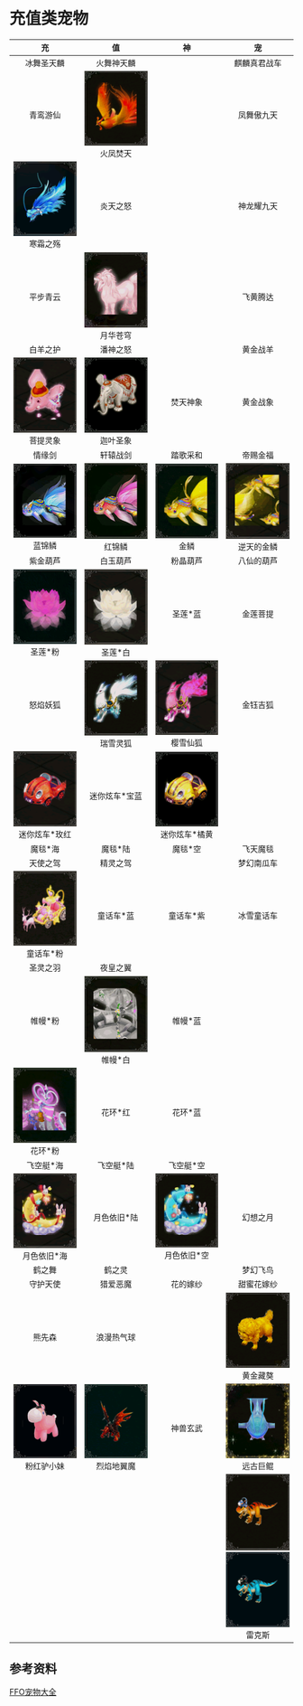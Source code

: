 # 充值类宠物

|                              充                              |                            值                             |                              神                              |                              宠                              |
| :----------------------------------------------------------: | :-------------------------------------------------------: | :----------------------------------------------------------: | :----------------------------------------------------------: |
|                          冰舞圣天麟                          |                        火舞神天麟                         |                            <br/>                             |                         麒麟真君战车                         |
|                           青鸾游仙                           |  ![](/static/images/game/chongwu/hfft.png)<br/>火凤焚天   |                            <br/>                             |                          凤舞傲九天                          |
|    ![](/static/images/game/chongwu/hszs.png)<br/>寒霜之殇    |                         炎天之怒                          |                            <br/>                             |                          神龙耀九天                          |
|                           平步青云                           |  ![](/static/images/game/chongwu/yhcq.png)<br/>月华苍穹   |                            <br/>                             |                           飞黄腾达                           |
|                           白羊之护                           |                         潘神之怒                          |                            <br/>                             |                           黄金战羊                           |
|    ![](/static/images/game/chongwu/ptlx.png)<br/>菩提灵象    |  ![](/static/images/game/chongwu/jysx.png)<br/>迦叶圣象   |                           焚天神象                           |                           黄金战象                           |
|                            情缘剑                            |                         轩辕战剑                          |                           踏歌采和                           |                           帝赐金福                           |
|     ![](/static/images/game/chongwu/ljl.png)<br/>蓝锦鳞      |    ![](/static/images/game/chongwu/hjl.png)<br/>红锦鳞    |     ![](/static/images/game/chongwu/jinlin.png)<br/>金鳞     |  ![](/static/images/game/chongwu/ntdjl.png)<br/>逆天的金鳞   |
|                           紫金葫芦                           |                         白玉葫芦                          |                           粉晶葫芦                           |                          八仙的葫芦                          |
|     ![](/static/images/game/chongwu/slf.png)<br/>圣莲*粉     |   ![](/static/images/game/chongwu/slb.png)<br/>圣莲*白    |                           圣莲*蓝                            |                           金莲菩提                           |
|                           怒焰妖狐                           |  ![](/static/images/game/chongwu/rxlh.png)<br/>瑞雪灵狐   |    ![](/static/images/game/chongwu/yxxh.png)<br/>樱雪仙狐    |                           金钰吉狐                           |
| ![](/static/images/game/chongwu/mnxcmh.png)<br/>迷你炫车*玫红 |                       迷你炫车*宝蓝                       | ![](/static/images/game/chongwu/mnxcjh.png)<br/>迷你炫车*橘黄 |                                                              |
|                           魔毯*海                            |                          魔毯*陆                          |                           魔毯*空                            |                           飞天魔毯                           |
|                           天使之驾                           |                         精灵之驾                          |                            <br/>                             |                          梦幻南瓜车                          |
|   ![](/static/images/game/chongwu/thcf.png)<br/>童话车*粉    |                         童话车*蓝                         |                          童话车*紫                           |                          冰雪童话车                          |
|                           圣灵之羽                           |                         夜皇之翼                          |                            <br/>                             |                            <br/>                             |
|                           帷幔*粉                            |   ![](/static/images/game/chongwu/wmb.png)<br/>帷幔*白    |                           帷幔*蓝                            |                            <br/>                             |
|     ![](/static/images/game/chongwu/hhf.png)<br/>花环*粉     |                          花环*红                          |                           花环*蓝                            |                            <br/>                             |
|                          飞空艇*海                           |                         飞空艇*陆                         |                          飞空艇*空                           |                            <br/>                             |
|  ![](/static/images/game/chongwu/ysyjh.png)<br/>月色依旧*海  |                        月色依旧*陆                        |  ![](/static/images/game/chongwu/ysyjk.png)<br/>月色依旧*空  |                           幻想之月                           |
|                            鹤之舞                            |                          鹤之灵                           |                            <br/>                             |                           梦幻飞鸟                           |
|                           守护天使                           |                         猎爱恶魔                          |                           花的嫁纱                           |                          甜蜜花嫁纱                          |
|                            熊先森                            |                        浪漫热气球                         |                            <br/>                             |    ![](/static/images/game/chongwu/hjza.png)<br/>黄金藏獒    |
|  ![](/static/images/game/chongwu/fhlxm.png)<br/>粉红驴小妹   | ![](/static/images/game/chongwu/lydym.png)<br/>烈焰地翼魔 |                           神兽玄武                           |    ![](/static/images/game/chongwu/ygjk.png)<br/>远古巨鲲    |
|                            <br/>                             |                           <br/>                           |                            <br/>                             | ![](/static/images/game/chongwu/lks.png)<br/>![](/static/images/game/chongwu/lksl.png)<br/>雷克斯 |

## 参考资料

[FFO宠物大全](https://tieba.baidu.com/p/6210440676)